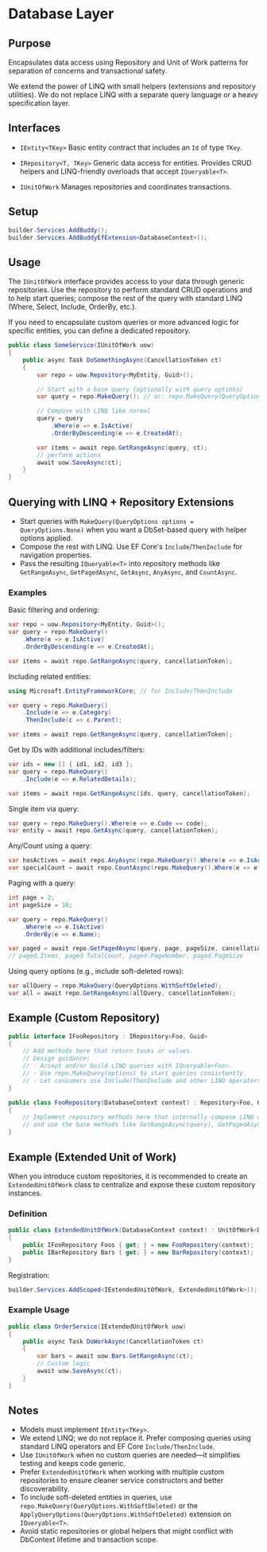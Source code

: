 # Database Layer

## Purpose

Encapsulates data access using Repository and Unit of Work patterns for separation of concerns and transactional safety.

We extend the power of LINQ with small helpers (extensions and repository utilities). We do not replace LINQ with a separate query language or a heavy specification layer.

## Interfaces

- `IEntity<TKey>`
  Basic entity contract that includes an `Id` of type `TKey`.

- `IRepository<T, TKey>`
  Generic data access for entities. Provides CRUD helpers and LINQ-friendly overloads that accept `IQueryable<T>`.

- `IUnitOfWork`
  Manages repositories and coordinates transactions.

## Setup

```csharp
builder.Services.AddBuddy();
builder.Services.AddBuddyEfExtension<DatabaseContext>();
```

## Usage

The `IUnitOfWork` interface provides access to your data through generic repositories. Use the repository to perform standard CRUD operations and to help start queries; compose the rest of the query with standard LINQ (Where, Select, Include, OrderBy, etc.).

If you need to encapsulate custom queries or more advanced logic for specific entities, you can define a dedicated repository.

```csharp
public class SomeService(IUnitOfWork uow)
{
    public async Task DoSomethingAsync(CancellationToken ct)
    {
        var repo = uow.Repository<MyEntity, Guid>();

        // Start with a base query (optionally with query options)
        var query = repo.MakeQuery(); // or: repo.MakeQuery(QueryOptions.WithSoftDeleted)

        // Compose with LINQ like normal
        query = query
            .Where(e => e.IsActive)
            .OrderByDescending(e => e.CreatedAt);

        var items = await repo.GetRangeAsync(query, ct);
        // perform actions
        await uow.SaveAsync(ct);
    }
}
```

## Querying with LINQ + Repository Extensions

- Start queries with `MakeQuery(QueryOptions options = QueryOptions.None)` when you want a DbSet-based query with helper options applied.
- Compose the rest with LINQ. Use EF Core's `Include`/`ThenInclude` for navigation properties.
- Pass the resulting `IQueryable<T>` into repository methods like `GetRangeAsync`, `GetPagedAsync`, `GetAsync`, `AnyAsync`, and `CountAsync`.

### Examples

Basic filtering and ordering:
```csharp
var repo = uow.Repository<MyEntity, Guid>();
var query = repo.MakeQuery()
    .Where(e => e.IsActive)
    .OrderByDescending(e => e.CreatedAt);

var items = await repo.GetRangeAsync(query, cancellationToken);
```

Including related entities:
```csharp
using Microsoft.EntityFrameworkCore; // for Include/ThenInclude

var query = repo.MakeQuery()
    .Include(e => e.Category)
    .ThenInclude(c => c.Parent);

var items = await repo.GetRangeAsync(query, cancellationToken);
```

Get by IDs with additional includes/filters:
```csharp
var ids = new [] { id1, id2, id3 };
var query = repo.MakeQuery()
    .Include(e => e.RelatedDetails);

var items = await repo.GetRangeAsync(ids, query, cancellationToken);
```

Single item via query:
```csharp
var query = repo.MakeQuery().Where(e => e.Code == code);
var entity = await repo.GetAsync(query, cancellationToken);
```

Any/Count using a query:
```csharp
var hasActives = await repo.AnyAsync(repo.MakeQuery().Where(e => e.IsActive), cancellationToken);
var specialCount = await repo.CountAsync(repo.MakeQuery().Where(e => e.Type == MyType.Special), cancellationToken);
```

Paging with a query:
```csharp
int page = 2;
int pageSize = 10;

var query = repo.MakeQuery()
    .Where(e => e.IsActive)
    .OrderBy(e => e.Name);

var paged = await repo.GetPagedAsync(query, page, pageSize, cancellationToken);
// paged.Items, paged.TotalCount, paged.PageNumber, paged.PageSize
```

Using query options (e.g., include soft-deleted rows):
```csharp
var allQuery = repo.MakeQuery(QueryOptions.WithSoftDeleted);
var all = await repo.GetRangeAsync(allQuery, cancellationToken);
```

## Example (Custom Repository)

```csharp
public interface IFooRepository : IRepository<Foo, Guid>
{
    // Add methods here that return tasks or values.
    // Design guidance:
    // - Accept and/or build LINQ queries with IQueryable<Foo>.
    // - Use repo.MakeQuery(options) to start queries consistently.
    // - Let consumers use Include/ThenInclude and other LINQ operators.
}
```

```csharp
public class FooRepository(DatabaseContext context) : Repository<Foo, Guid>(context), IFooRepository
{
    // Implement repository methods here that internally compose LINQ queries
    // and use the base methods like GetRangeAsync(query), GetPagedAsync(query, ...), etc.
}
```

## Example (Extended Unit of Work)

When you introduce custom repositories, it is recommended to create an `ExtendedUnitOfWork` class to centralize and expose these custom repository instances.

### Definition

```csharp
public class ExtendedUnitOfWork(DatabaseContext context) : UnitOfWork<DatabaseContext>(context), IExtendedUnitOfWork
{
    public IFooRepository Foos { get; } = new FooRepository(context);
    public IBarRepository Bars { get; } = new BarRepository(context);
}
```

Registration:
```csharp
builder.Services.AddScoped<IExtendedUnitOfWork, ExtendedUnitOfWork>();
```

### Example Usage
```csharp
public class OrderService(IExtendedUnitOfWork uow)
{
    public async Task DoWorkAsync(CancellationToken ct)
    {
        var bars = await uow.Bars.GetRangeAsync(ct);
        // Custom logic
        await uow.SaveAsync(ct);
    }
}
```

## Notes

- Models must implement `IEntity<TKey>`.
- We extend LINQ; we do not replace it. Prefer composing queries using standard LINQ operators and EF Core `Include/ThenInclude`.
- Use `IUnitOfWork` when no custom queries are needed—it simplifies testing and keeps code generic.
- Prefer `ExtendedUnitOfWork` when working with multiple custom repositories to ensure cleaner service constructors and better discoverability.
- To include soft-deleted entities in queries, use `repo.MakeQuery(QueryOptions.WithSoftDeleted)` or the `ApplyQueryOptions(QueryOptions.WithSoftDeleted)` extension on `IQueryable<T>`.
- Avoid static repositories or global helpers that might conflict with DbContext lifetime and transaction scope.

